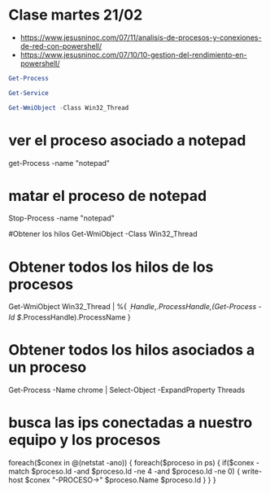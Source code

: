 # Clase martes 21/02

* https://www.jesusninoc.com/07/11/analisis-de-procesos-y-conexiones-de-red-con-powershell/
* https://www.jesusninoc.com/07/10/10-gestion-del-rendimiento-en-powershell/


```powershell
Get-Process

Get-Service

Get-WmiObject -Class Win32_Thread
```

# ver el proceso asociado a notepad
get-Process -name "notepad"

# matar el proceso de notepad
Stop-Process -name "notepad"

#Obtener los hilos
Get-WmiObject -Class Win32_Thread


# Obtener todos los hilos de los procesos
Get-WmiObject Win32_Thread | %{
    $_.Handle,$_.ProcessHandle,(Get-Process -Id $_.ProcessHandle).ProcessName
}

# Obtener todos los hilos asociados a un proceso
Get-Process -Name chrome | Select-Object -ExpandProperty Threads

# busca las ips conectadas a nuestro equipo y los procesos
foreach($conex in @(netstat -ano))
{
    foreach($proceso in ps)
    {
        if($conex -match $proceso.Id -and $proceso.Id -ne 4 -and $proceso.Id -ne 0)
        {
            write-host $conex "-PROCESO->" $proceso.Name $proceso.Id
        }
    }
}
